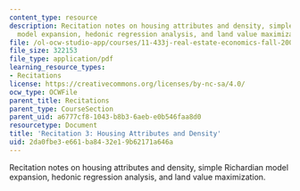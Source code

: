 ```yaml
---
content_type: resource
description: Recitation notes on housing attributes and density, simple Richardian
  model expansion, hedonic regression analysis, and land value maximization.
file: /ol-ocw-studio-app/courses/11-433j-real-estate-economics-fall-2008/2da0fbe3e661ba8432e19b62171a646a_rec3_2008.pdf
file_size: 322153
file_type: application/pdf
learning_resource_types:
- Recitations
license: https://creativecommons.org/licenses/by-nc-sa/4.0/
ocw_type: OCWFile
parent_title: Recitations
parent_type: CourseSection
parent_uid: a6777cf8-1043-b8b3-6aeb-e0b546faa8d0
resourcetype: Document
title: 'Recitation 3: Housing Attributes and Density'
uid: 2da0fbe3-e661-ba84-32e1-9b62171a646a
---
```

Recitation notes on housing attributes and density, simple Richardian model expansion, hedonic regression analysis, and land value maximization.